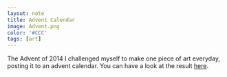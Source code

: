 ```yaml
---
layout: note
title: Advent Calendar
image: Advent.png
color: '#CCC'
tags: [art]
---
```


The Advent of 2014 I challenged myself to make one piece of art everyday, posting it to an advent calendar. You can have a look at the result [here](http://eriksvedang.github.com/Advent).
